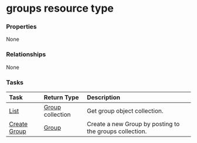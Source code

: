 # groups resource type



### Properties
None

### Relationships
None


### Tasks

| Task		   | Return Type	|Description|
|:---------------|:--------|:----------|
|[List](../api/group_list.md) | [Group](group.md) collection |Get group object collection. |
|[Create Group](../api/group_post_groups.md) |[Group](group.md)| Create a new Group by posting to the groups collection.|

<!-- uuid: 58501ef3-3e55-4e6b-8c13-129529b78b1e
2015-10-21 09:37:34 UTC -->
<!-- {
  "type": "#page.annotation",
  "description": "groups resource",
  "keywords": "",
  "section": "documentation",
  "tocPath": ""
}-->